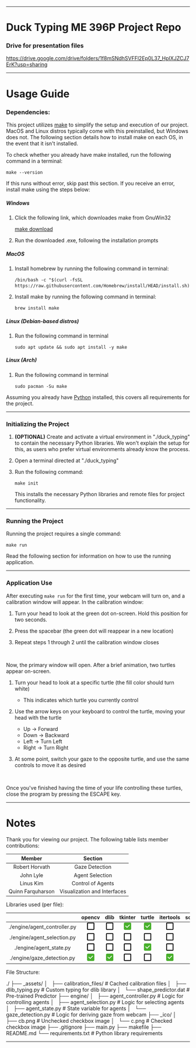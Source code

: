___
# Duck Typing ME 396P Project Repo

### Drive for presentation files
https://drive.google.com/drive/folders/1f8mSNdhSVFFl2Ep0L37_HpIXJZCJ7ErK?usp=sharing

___

# Usage Guide

### Dependencies:

This project utilizes [make](https://www.gnu.org/software/make/) to simplify the setup and execution of our project. MacOS and Linux distros typically come with this preinstalled, but Windows does not. The following section details how to install make on each OS, in the event that it isn't installed.

To check whether you already have make installed, run the following command in a terminal:

```shell
make --version
```

If this runs without error, skip past this section. If you receive an error, install make using the steps below:

##### Windows
1. Click the following link, which downloades make from GnuWin32

    [make download](https://sourceforge.net/projects/gnuwin32/files/make/3.81/make-3.81.exe/download?use_mirror=psychz&download=)

2. Run the downloaded .exe, following the installation prompts

##### MacOS
1. Install homebrew by running the following command in terminal:
    
    ```shell
    /bin/bash -c "$(curl -fsSL https://raw.githubusercontent.com/Homebrew/install/HEAD/install.sh)"
    ```

2. Install make by running the following command in terminal:

    ```shell
    brew install make
    ```

##### Linux (Debian-based distros)
1. Run the following command in terminal

    ```shell
    sudo apt update && sudo apt install -y make
    ```

##### Linux (Arch)
1. Run the following command in terminal

    ```shell
    sudo pacman -Su make
    ```

Assuming you already have [Python](https://www.python.org/downloads/) installed, this covers all requirements for the project.

___

### Initializing the Project

1. **(OPTIONAL)** Create and activate a virtual environment in "./duck_typing" to contain the necessary Python libraries. We won't explain the setup for this, as users who prefer virtual environments already know the process.

2. Open a terminal directed at "./duck_typing"

3. Run the following command:

    ```shell
    make init
    ```

    This installs the necessary Python libraries and remote files for project functionality.

___

### Running the Project

Running the project requires a single command:

```shell
make run
```

Read the following section for information on how to use the running application.

___

### Application Use

After executing ```make run``` for the first time, your webcam will turn on, and a calibration window will appear. In the calibration window: 

1. Turn your head to look at the green dot on-screen. Hold this position for two seconds.

2. Press the spacebar (the green dot will reappear in a new location)

3. Repeat steps 1 through 2 until the calibration window closes

<br>

Now, the primary window will open. After a brief animation, two turtles appear on-screen.

1. Turn your head to look at a specific turtle (the fill color should turn white)
    - This indicates which turtle you currently control

2. Use the arrow keys on your keyboard to control the turtle, moving your head with the turtle
    - Up $\rightarrow$ Forward
    - Down $\rightarrow$ Backward
    - Left $\rightarrow$ Turn Left
    - Right $\rightarrow$ Turn Right

3. At some point, switch your gaze to the opposite turtle, and use the same controls to move it as desired

<br>

Once you've finished having the time of your life controlling these turtles, close the program by pressing the ESCAPE key.

___
# Notes

Thank you for viewing our project. The following table lists member contributions:

<div align="center">

| Member | Section |
| :----: | :-----: |
| Robert Horvath | Gaze Detection |
| John Lyle | Agent Selection |
| Linus Kim | Control of Agents |
| Quinn Farquharson | Visualization and Interfaces |

</div>

Libraries used (per file):

<div align="center">

|                     | opencv |  dlib  | tkinter | turtle | itertools | screeninfo | numpy | threading | typing | dataclass |  json  |  OS   |
| :-----------------: | :----: | :----: | :-----: | :----: | :-------: | :--------: | :---: | :-------: | :----: | :-------: | :----: | :----: |
| ./engine/agent_controller.py |<img src="./_ico/cb.png" height=20px>|<img src="./_ico/cb.png" height=20px>|<img src="./_ico/c.png" height=20px>|<img src="./_ico/c.png" height=20px>|<img src="./_ico/cb.png" height=20px>|<img src="./_ico/cb.png" height=20px>|<img src="./_ico/c.png" height=20px>|<img src="./_ico/c.png" height=20px>|<img src="./_ico/c.png" height=20px>|<img src="./_ico/cb.png" height=20px>|<img src="./_ico/cb.png" height=20px>|<img src="./_ico/cb.png" height=20px>
| ./engine/agent_selection.py |<img src="./_ico/cb.png" height=20px>|<img src="./_ico/cb.png" height=20px>|<img src="./_ico/cb.png" height=20px>|<img src="./_ico/cb.png" height=20px>|<img src="./_ico/cb.png" height=20px>|<img src="./_ico/cb.png" height=20px>|<img src="./_ico/c.png" height=20px>|<img src="./_ico/cb.png" height=20px>|<img src="./_ico/cb.png" height=20px>|<img src="./_ico/cb.png" height=20px>|<img src="./_ico/cb.png" height=20px>|<img src="./_ico/cb.png" height=20px>
| ./engine/agent_state.py |<img src="./_ico/cb.png" height=20px>|<img src="./_ico/cb.png" height=20px>|<img src="./_ico/cb.png" height=20px>|<img src="./_ico/c.png" height=20px>|<img src="./_ico/cb.png" height=20px>|<img src="./_ico/cb.png" height=20px>|<img src="./_ico/cb.png" height=20px>|<img src="./_ico/cb.png" height=20px>|<img src="./_ico/c.png" height=20px>|<img src="./_ico/c.png" height=20px>|<img src="./_ico/cb.png" height=20px>|<img src="./_ico/cb.png" height=20px>
| ./engine/gaze_detection.py |<img src="./_ico/c.png" height=20px>|<img src="./_ico/c.png" height=20px>|<img src="./_ico/cb.png" height=20px>|<img src="./_ico/cb.png" height=20px>|<img src="./_ico/c.png" height=20px>|<img src="./_ico/c.png" height=20px>|<img src="./_ico/c.png" height=20px>|<img src="./_ico/cb.png" height=20px>|<img src="./_ico/c.png" height=20px>|<img src="./_ico/cb.png" height=20px>|<img src="./_ico/c.png" height=20px>|<img src="./_ico/c.png" height=20px>

</div>

File Structure:

./
├── _assets/
│   ├── calibration_files/      # Cached calibration files
│   ├── dlib_typing.py          # Custom typing for dlib library
│   └── shape_predictor.dat     # Pre-trained Predictor
├── engine/
│   ├── agent_controller.py     # Logic for controlling agents
│   ├── agent_selection.py      # Logic for selecting agents
│   ├── agent_state.py          # State variable for agents
│   └── gaze_detection.py       # Logic for deriving gaze from webcam
├── _ico/
│   ├── cb.png                  # Unchecked checkbox image
│   └── c.png                   # Checked checkbox image
├── .gitignore
├── main.py
├── makefile
├── README.md
└── requirements.txt            # Python library requirements

___